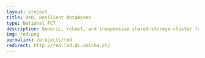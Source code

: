 ```yaml
---
layout: project
title: ReD, Resilient databases
type: National FCT
description: Generic, robust, and inexpensive shared-storage cluster from an off-the-shelf RDBMS.
img: red.png
permalink: /projects/red
redirect: http://red.lsd.di.uminho.pt/
---
```

